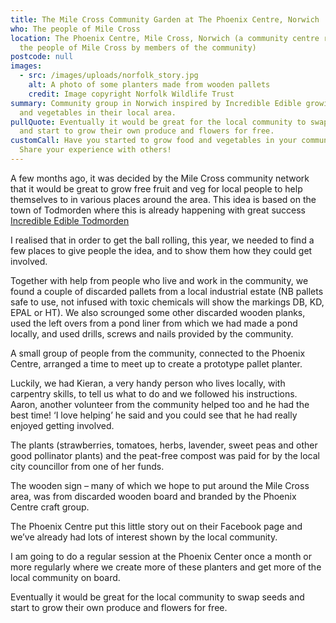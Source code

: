 ```yaml
---
title: The Mile Cross Community Garden at The Phoenix Centre, Norwich
who: The people of Mile Cross
location: The Phoenix Centre, Mile Cross, Norwich (a community centre run for
  the people of Mile Cross by members of the community)
postcode: null
images:
  - src: /images/uploads/norfolk_story.jpg
    alt: A photo of some planters made from wooden pallets
    credit: Image copyright Norfolk Wildlife Trust
summary: Community group in Norwich inspired by Incredible Edible growing food
  and vegetables in their local area.
pullQuote: Eventually it would be great for the local community to swap seeds
  and start to grow their own produce and flowers for free.
customCall: Have you started to grow food and vegetables in your community?
  Share your experience with others!
---
```

A few months ago, it was decided by the Mile Cross community network that it would be great to grow free fruit and veg for local people to help themselves to in various places around the area. This idea is based on the town of Todmorden where this is already happening with great success[ Incredible Edible Todmorden](https://www.incredible-edible-todmorden.co.uk/)


I realised that in order to get the ball rolling, this year, we needed to find a few places to give people the idea, and to show them how they could get involved.


Together with help from people who live and work in the community, we found a couple of discarded pallets from a local industrial estate (NB pallets safe to use, not infused with toxic chemicals will show the markings DB, KD, EPAL or HT). We also scrounged some other discarded wooden planks, used the left overs from a pond liner from which we had made a pond locally, and used drills, screws and nails provided by the community.


A small group of people from the community, connected to the Phoenix Centre, arranged a time to meet up to create a prototype pallet planter.


Luckily, we had Kieran, a very handy person who lives locally, with carpentry skills, to tell us what to do and we followed his instructions. Aaron, another volunteer from the community helped too and he had the best time! ‘I love helping’ he said and you could see that he had really enjoyed getting involved.


The plants (strawberries, tomatoes, herbs, lavender, sweet peas and other good pollinator plants) and the peat-free compost was paid for by the local city councillor from one of her funds.


The wooden sign – many of which we hope to put around the Mile Cross area, was from discarded wooden board and branded by the Phoenix Centre craft group.


The Phoenix Centre put this little story out on their Facebook page and we’ve already had lots of interest shown by the local community. 


I am going to do a regular session at the Phoenix Center once a month or more regularly where we create more of these planters and get more of the local community on board.


Eventually it would be great for the local community to swap seeds and start to grow their own produce and flowers for free.